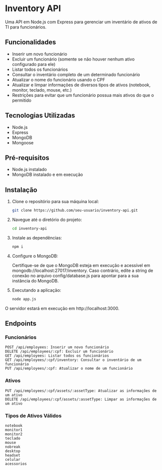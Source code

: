 # Inventory API

Uma API em Node.js com Express para gerenciar um inventário de ativos de TI para funcionários.

## Funcionalidades

- Inserir um novo funcionário
- Excluir um funcionário (somente se não houver nenhum ativo configurado para ele)
- Listar todos os funcionários
- Consultar o inventário completo de um determinado funcionário
- Atualizar o nome do funcionário usando o CPF
- Atualizar e limpar informações de diversos tipos de ativos (notebook, monitor, teclado, mouse, etc.)
- Restrições para evitar que um funcionário possua mais ativos do que o permitido

## Tecnologias Utilizadas

- Node.js
- Express
- MongoDB
- Mongoose

## Pré-requisitos

- Node.js instalado
- MongoDB instalado e em execução

## Instalação

1. Clone o repositório para sua máquina local:
   ```bash
   git clone https://github.com/seu-usuario/inventory-api.git

2. Navegue até o diretório do projeto:
    ```bash
    cd inventory-api

3. Instale as dependências:
    ```bash
    npm i

4. Configure o MongoDB:
    
    Certifique-se de que o MongoDB esteja em execução e acessível em mongodb://localhost:27017/inventory. Caso contrário, edite a string de conexão no arquivo config/database.js para apontar para a sua instância do MongoDB.

5. Executando a aplicação:
    ```bash 
    node app.js

O servidor estará em execução em http://localhost:3000.

## Endpoints

### Funcionários
    POST /api/employees: Inserir um novo funcionário
    DELETE /api/employees/:cpf: Excluir um funcionário
    GET /api/employees: Listar todos os funcionários
    GET /api/employees/:cpf/inventory: Consultar o inventário de um funcionário
    PUT /api/employees/:cpf: Atualizar o nome de um funcionário

### Ativos
    PUT /api/employees/:cpf/assets/:assetType: Atualizar as informações de um ativo
    DELETE /api/employees/:cpf/assets/:assetType: Limpar as informações de um ativo

### Tipos de Ativos Válidos
    notebook
    monitor1
    monitor2
    teclado
    mouse
    nobreak
    desktop
    headset
    celular
    acessorios